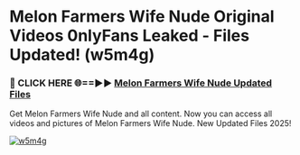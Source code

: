 # Melon Farmers Wife Nude Original Videos 0nlyFans Leaked - Files Updated! (w5m4g)

<h3>🔴 CLICK HERE 🌐==►► <a href="https://tinyurl.com/4mcuefdz" rel="nofollow">Melon Farmers Wife Nude Updated Files</a></h3>

Get Melon Farmers Wife Nude and all content. Now you can access all videos and pictures of Melon Farmers Wife Nude. New Updated Files 2025!

[![w5m4g](https://i.imgur.com/StAQSOY.gif)](https://tinyurl.com/4mcuefdz)
